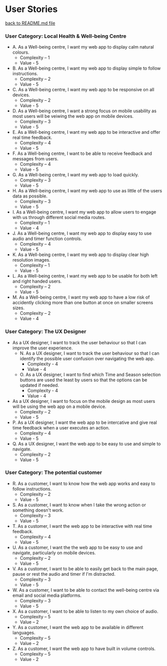 # User Stories

[back to README.md file](https://github.com/Gmanprodev/SerenAppy-Web-App/blob/master/README.md)

### User Category: Local Health & Well-being Centre
* A. As a Well-being centre, I want my web app to display calm natural colours.
   * Complexity – 1
   * Value - 5
* B. As a Well-being centre, I want my web app to display simple to follow instructions.
   * Complexity – 2
   * Value - 5
* C. As a Well-being centre, I want my web app to be responsive on all devices.
   * Complexity – 2
   * Value - 5
* D. As a Well-being centre, I want a strong focus on mobile usability as most users will be veiwing the web app on mobile devices.
   * Complexity – 3
   * Value - 5
* E. As a Well-being centre, I want my web app to be interactive and offer real time feedback.
   * Complexity – 4
   * Value - 5
* F. As a Well-being centre, I want to be able to receive feedback and messages from users.
   * Complexity – 4
   * Value - 5
* G. As a Well-being centre, I want my web app to load quickly.
   * Complexity – 3
   * Value - 5
* H. As a Well-being centre, I want my web app to use as little of the users data as possible.
   * Complexity – 3
   * Value - 5
* I. As a Well-being centre, I want my web app to allow users to engage with us through different social media routes.
   * Complexity – 1
   * Value - 4
* J. As a Well-being centre, I want my web app to display easy to use audio and timer function controls.
   * Complexity – 4
   * Value - 5
* K. As a Well-being centre, I want my web app to display clear high resolution images.
   * Complexity – 1
   * Value - 5
* L. As a Well-being centre, I want my web app to be usable for both left and right handed users.
   * Complexity – 2
   * Value - 5
* M. As a Well-being centre, I want my web app to have a low risk of accidently clicking more than one button at once on smaller screens sizes.
   * Complexity – 2
   * Value - 4

### User Category: The UX Designer
* As a UX designer, I want to track the user behaviour so that I can improve the user experience.
    * N. As a UX designer, I want to track the user behaviour so that I can identify the possible user confusion over navigating the web app.
        * Complexity - 4
        * Value - 4
    * O. As a UX designer, I want to find which Time and Season selection buttons are used the least by users so that the options can be updated if needed.
        * Complexity - 4
        * Value - 4
* As a UX designer, I want to focus on the mobile design as most users will be using the web app on a mobile device.
   * Complexity – 2
   * Value - 5
* P. As a UX designer, I want the web app to be intercative and give real time feedback when a user executes an action.
   * Complexity – 4
   * Value - 5
* Q. As a UX designer, I want the web app to be easy to use and simple to navigate.
   * Complexity – 2
   * Value - 5

### User Category: The potential customer
* R. As a customer, I want to know how the web app works and easy to follow instructions.
   * Complexity – 2
   * Value - 5
* S. As a customer, I want to know when I take the wrong action or something doesn't work.
   * Complexity – 3
   * Value - 5
* T. As a customer, I want the web app to be interactive with real time feedback.
   * Complexity – 4
   * Value - 5
* U. As a customer, I want the the web app to be easy to use and navigate, particularly on mobile devices.
   * Complexity – 2
   * Value - 5
* V. As a customer, I want to be able to easily get back to the main page, pause or rest the audio and timer if I'm distracted.
   * Complexity – 3
   * Value - 5
* W. As a customer, I want to be able to contact the well-being centre via email and social media platforms.
   * Complexity – 3
   * Value - 5
* X. As a customer, I want to be able to listen to my own choice of audio.
   * Complexity – 5
   * Value – 2
* Y. As a customer, I want the web app to be available in different languages.
   * Complexity – 5
   * Value – 2
* Z. As a customer, I want the web app to have built in volume controls.
   * Complexity – 5
   * Value - 2